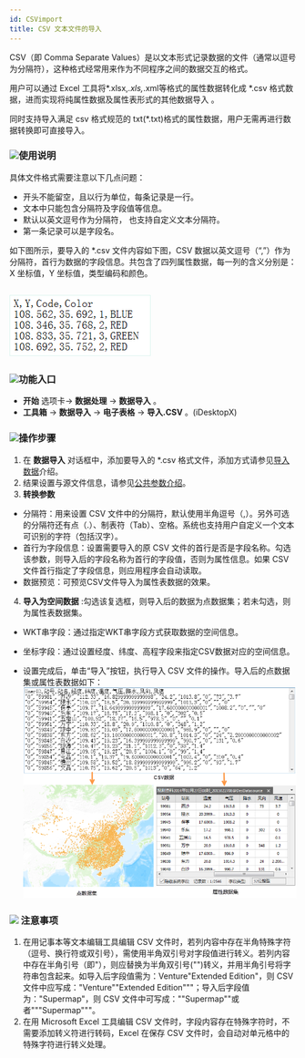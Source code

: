 ```yaml
---
id: CSVimport
title: CSV 文本文件的导入
---
```

CSV（即 Comma Separate Values）是以文本形式记录数据的文件（通常以逗号为分隔符），这种格式经常用来作为不同程序之间的数据交互的格式。

用户可以通过 Excel 工具将*.xlsx,*.xls,*.xml等格式的属性数据转化成 *.csv
格式数据，进而实现将纯属性数据及属性表形式的其他数据导入 。

同时支持导入满足 csv 格式规范的 txt(*.txt)格式的属性数据，用户无需再进行数据转换即可直接导入。

### ![](../../img/read.gif)使用说明

具体文件格式需要注意以下几点问题：

* 开头不能留空，且以行为单位，每条记录是一行。
* 文本中只能包含分隔符及字段值等信息。
* 默认以英文逗号作为分隔符， 也支持自定义文本分隔符。
* 第一条记录可以是字段名。

如下图所示，要导入的 *.csv 文件内容如下图，CSV 数据以英文逗号（“,”）作为分隔符，首行为数据的字段信息。共包含了四列属性数据，每一列的含义分别是：X 坐标值，Y 坐标值，类型编码和颜色。

![](img/CSVText.png)  
---  

### ![](../../img/read.gif)功能入口

* **开始** 选项卡-> **数据处理** -> **数据导入** 。
* **工具箱** -> **数据导入** -> **电子表格** -> **导入.CSV** 。(iDesktopX)

### ![](../../img/read.gif)操作步骤

1. 在 **数据导入** 对话框中，添加要导入的 *.csv 格式文件，添加方式请参见[导入数据](ImportData)介绍。
2. 结果设置与源文件信息，请参见[公共参数介绍](ParameterSettingDia)。
3. **转换参数**
* 分隔符：用来设置 CSV 文件中的分隔符，默认使用半角逗号（,）。另外可选的分隔符还有点（.）、制表符（Tab）、空格。系统也支持用户自定义一个文本可识别的字符（包括汉字）。
* 首行为字段信息：设置需要导入的原 CSV 文件的首行是否是字段名称。勾选该参数，则导入后的字段名称为首行的字段值，否则为属性信息。如果 CSV 文件首行指定了字段信息，则应用程序会自动读取。
* 数据预览：可预览CSV文件导入为属性表数据的效果。
4. **导入为空间数据** :勾选该复选框，则导入后的数据为点数据集；若未勾选，则为属性表数据集。 
* WKT串字段：通过指定WKT串字段方式获取数据的空间信息。
* 坐标字段：通过设置经度、纬度、高程字段来指定CSV数据对应的空间信息。

* 设置完成后，单击“导入”按钮，执行导入 CSV 文件的操作。导入后的点数据集或属性表数据如下：  
![](img/CSVToTabular.png)  




### ![](../../img/note.png) 注意事项

1. 在用记事本等文本编辑工具编辑 CSV 文件时，若列内容中存在半角特殊字符（逗号、换行符或双引号），需使用半角双引号对字段值进行转义。若列内容中存在半角引号（即"），则应替换为半角双引号("")转义，并用半角引号将字符串包含起来。如导入后字段值需为：Venture"Extended Edition"，则 CSV 文件中应写成："Venture""Extended Edition"""；导入后字段值为："Supermap"，则 CSV 文件中可写成：""Supermap""或者"""Supermap"""。
2. 在用 Microsoft Excel 工具编辑 CSV 文件时，字段内容存在特殊字符时，不需要添加转义符进行转码，Excel 在保存 CSV 文件时，会自动对单元格中的特殊字符进行转义处理。

